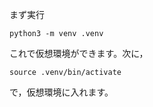 まず実行
 ```
 python3 -m venv .venv
 ```
これで仮想環境ができます。次に，
```
source .venv/bin/activate
```
で，仮想環境に入れます。
